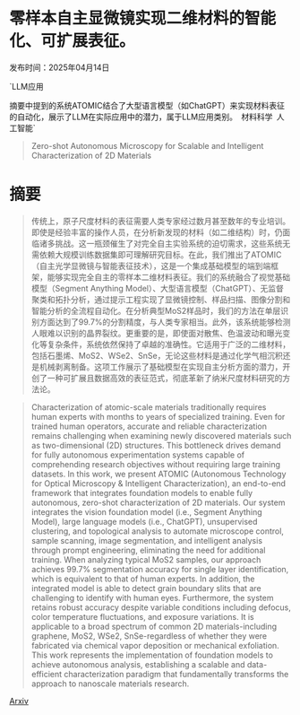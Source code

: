 # 零样本自主显微镜实现二维材料的智能化、可扩展表征。

发布时间：2025年04月14日

`LLM应用

摘要中提到的系统ATOMIC结合了大型语言模型（如ChatGPT）来实现材料表征的自动化，展示了LLM在实际应用中的潜力，属于LLM应用类别。` `材料科学` `人工智能`

> Zero-shot Autonomous Microscopy for Scalable and Intelligent Characterization of 2D Materials

# 摘要

> 传统上，原子尺度材料的表征需要人类专家经过数月甚至数年的专业培训。即使是经验丰富的操作人员，在分析新发现的材料（如二维结构）时，仍面临诸多挑战。这一瓶颈催生了对完全自主实验系统的迫切需求，这些系统无需依赖大规模训练数据集即可理解研究目标。在此，我们推出了ATOMIC（自主光学显微镜与智能表征技术），这是一个集成基础模型的端到端框架，能够实现完全自主的零样本二维材料表征。我们的系统融合了视觉基础模型（Segment Anything Model）、大型语言模型（ChatGPT）、无监督聚类和拓扑分析，通过提示工程实现了显微镜控制、样品扫描、图像分割和智能分析的全流程自动化。在分析典型MoS2样品时，我们的方法在单层识别方面达到了99.7%的分割精度，与人类专家相当。此外，该系统能够检测人眼难以识别的晶界裂纹。更重要的是，即使面对散焦、色温波动和曝光变化等复杂条件，系统依然保持了卓越的准确性。它适用于广泛的二维材料，包括石墨烯、MoS2、WSe2、SnSe，无论这些材料是通过化学气相沉积还是机械剥离制备。这项工作展示了基础模型在实现自主分析方面的潜力，开创了一种可扩展且数据高效的表征范式，彻底革新了纳米尺度材料研究的方法论。

> Characterization of atomic-scale materials traditionally requires human experts with months to years of specialized training. Even for trained human operators, accurate and reliable characterization remains challenging when examining newly discovered materials such as two-dimensional (2D) structures. This bottleneck drives demand for fully autonomous experimentation systems capable of comprehending research objectives without requiring large training datasets. In this work, we present ATOMIC (Autonomous Technology for Optical Microscopy & Intelligent Characterization), an end-to-end framework that integrates foundation models to enable fully autonomous, zero-shot characterization of 2D materials. Our system integrates the vision foundation model (i.e., Segment Anything Model), large language models (i.e., ChatGPT), unsupervised clustering, and topological analysis to automate microscope control, sample scanning, image segmentation, and intelligent analysis through prompt engineering, eliminating the need for additional training. When analyzing typical MoS2 samples, our approach achieves 99.7% segmentation accuracy for single layer identification, which is equivalent to that of human experts. In addition, the integrated model is able to detect grain boundary slits that are challenging to identify with human eyes. Furthermore, the system retains robust accuracy despite variable conditions including defocus, color temperature fluctuations, and exposure variations. It is applicable to a broad spectrum of common 2D materials-including graphene, MoS2, WSe2, SnSe-regardless of whether they were fabricated via chemical vapor deposition or mechanical exfoliation. This work represents the implementation of foundation models to achieve autonomous analysis, establishing a scalable and data-efficient characterization paradigm that fundamentally transforms the approach to nanoscale materials research.

[Arxiv](https://arxiv.org/abs/2504.10281)
